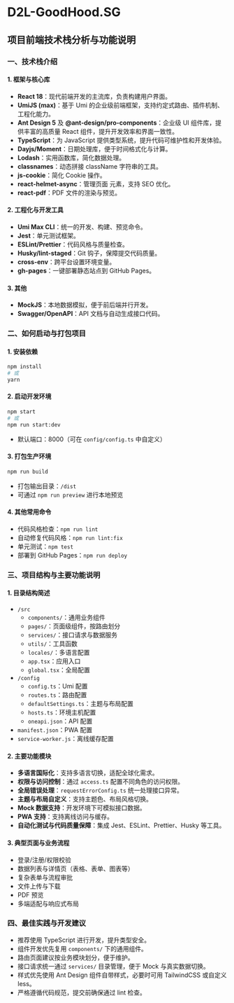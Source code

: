 # D2L-GoodHood.SG

## 项目前端技术栈分析与功能说明

### 一、技术栈介绍

#### 1. 框架与核心库
- **React 18**：现代前端开发的主流库，负责构建用户界面。
- **UmiJS (max)**：基于 Umi 的企业级前端框架，支持约定式路由、插件机制、工程化能力。
- **Ant Design 5** 及 **@ant-design/pro-components**：企业级 UI 组件库，提供丰富的高质量 React 组件，提升开发效率和界面一致性。
- **TypeScript**：为 JavaScript 提供类型系统，提升代码可维护性和开发体验。
- **Dayjs/Moment**：日期处理库，便于时间格式化与计算。
- **Lodash**：实用函数库，简化数据处理。
- **classnames**：动态拼接 className 字符串的工具。
- **js-cookie**：简化 Cookie 操作。
- **react-helmet-async**：管理页面 <head> 元素，支持 SEO 优化。
- **react-pdf**：PDF 文件的渲染与预览。

#### 2. 工程化与开发工具
- **Umi Max CLI**：统一的开发、构建、预览命令。
- **Jest**：单元测试框架。
- **ESLint/Prettier**：代码风格与质量检查。
- **Husky/lint-staged**：Git 钩子，保障提交代码质量。
- **cross-env**：跨平台设置环境变量。
- **gh-pages**：一键部署静态站点到 GitHub Pages。

#### 3. 其他
- **MockJS**：本地数据模拟，便于前后端并行开发。
- **Swagger/OpenAPI**：API 文档与自动生成接口代码。

### 二、如何启动与打包项目

#### 1. 安装依赖
```bash
npm install
# 或
yarn
```

#### 2. 启动开发环境
```bash
npm start
# 或
npm run start:dev
```
- 默认端口：8000（可在 `config/config.ts` 中自定义）

#### 3. 打包生产环境
```bash
npm run build
```
- 打包输出目录：`/dist`
- 可通过 `npm run preview` 进行本地预览

#### 4. 其他常用命令
- 代码风格检查：`npm run lint`
- 自动修复代码风格：`npm run lint:fix`
- 单元测试：`npm test`
- 部署到 GitHub Pages：`npm run deploy`

### 三、项目结构与主要功能说明

#### 1. 目录结构简述
- `/src`
  - `components/`：通用业务组件
  - `pages/`：页面级组件，按路由划分
  - `services/`：接口请求与数据服务
  - `utils/`：工具函数
  - `locales/`：多语言配置
  - `app.tsx`：应用入口
  - `global.tsx`：全局配置
- `/config`
  - `config.ts`：Umi 配置
  - `routes.ts`：路由配置
  - `defaultSettings.ts`：主题与布局配置
  - `hosts.ts`：环境主机配置
  - `oneapi.json`：API 配置
- `manifest.json`：PWA 配置
- `service-worker.js`：离线缓存配置

#### 2. 主要功能模块
- **多语言国际化**：支持多语言切换，适配全球化需求。
- **权限与访问控制**：通过 `access.ts` 配置不同角色的访问权限。
- **全局错误处理**：`requestErrorConfig.ts` 统一处理接口异常。
- **主题与布局自定义**：支持主题色、布局风格切换。
- **Mock 数据支持**：开发环境下可模拟接口数据。
- **PWA 支持**：支持离线访问与缓存。
- **自动化测试与代码质量保障**：集成 Jest、ESLint、Prettier、Husky 等工具。

#### 3. 典型页面与业务流程
- 登录/注册/权限校验
- 数据列表与详情页（表格、表单、图表等）
- 复杂表单与流程审批
- 文件上传与下载
- PDF 预览
- 多端适配与响应式布局

### 四、最佳实践与开发建议

- 推荐使用 TypeScript 进行开发，提升类型安全。
- 组件开发优先复用 `components/` 下的通用组件。
- 路由页面建议按业务模块划分，便于维护。
- 接口请求统一通过 `services/` 目录管理，便于 Mock 与真实数据切换。
- 样式优先使用 Ant Design 组件自带样式，必要时可用 TailwindCSS 或自定义 less。
- 严格遵循代码规范，提交前确保通过 lint 检查。
